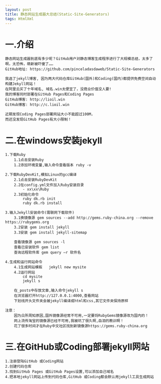 ```yaml
---
layout: post
title: 静态网站生成器大总结(Static-Site-Generators)
tags: HtmlXml
---
```

# 一.介绍
	静态网站生成器到底有多少呢？GitHub用户对静态博客生成程序进行了大规模总结，太多了啊，太恐怖，萌新被吓傻了……
	GitHub地址: https://github.com/pinceladasdaweb/Static-Site-Generators

	我选了jekyll博客, 因为两大代码仓库GitHub(国外)和Coding(国内)都提供免费空间自动构建Jekyll网站！	
	在阿里云买了十年域名, 域名.win太便宜了，没商业价值没人要! 
	我的博客同时部署在GitHub Pages和Coding Pages
	GitHub博客: http://lioil.win
	GitHub博客: http://c.lioil.win
	
	近期发现Coding Pages部署网站大小不能超过100M，
	而还没发现GitHub Pages有大小限制！
	
# 二.在windows安装jekyll	
	1.下载Ruby
		1.1点击安装Ruby
		1.2添加环境变量,输入命令查看版本 ruby -v
	
	2.下载RubyDevKit,模拟Linux的gcc编译
		2.1点击安装RubyDevKit
		2.2在config.yml文件加入Ruby安装目录
			- xx\xx\Ruby		
		2.3初始化命令
			ruby dk.rb init
			ruby dk.rb install
		
	3.输入Jekyll安装命令(需联网下载软件)
		3.1换镜像源 gem sources --add http://gems.ruby-china.org --remove https://rubygems.org		
		3.2安装 gem install jekyll	
		3.3安装 gem install jekyll-sitemap
		
		查看镜像源 gem sources -l
		查看已安装软件 gem list
		查询远程软件库 gem query –r 软件名
		
	4.生成和运行网站命令
		4.1生成网站模板	jekyll new mysite	
		4.2运行网站
			cd mysite
			jekyll s
				
		在_posts中存放文章,输入命令jekyll s
		在浏览器打开http://127.0.0.1:4000,查看网站
		下划线开头文件夹会被jekyll编译成html和css,其它文件夹保持原样
				
	注意：
		因为众所周知原因,国外镜像源经常不可用,一定要将RubyGems镜像源改为国内的！
		网上流传淘宝的镜像源已经不可用,我被坑了很久啊,血泪的教训啊！
		花了很多时间才在Ruby中文社区找到新镜像源https://gems.ruby-china.org
		
# 三.在GitHub或Coding部署jekyll网站
	1.注册登陆GitHub 或Coding网站
	2.创建代码仓库
	3.找到GitHub Pages 或GitHub Pages设置,可以添加自己域名
	4.把本地jekyll网站上传到代码仓库,GitHub 或Coding都会默认用jekyll工具生成网站
